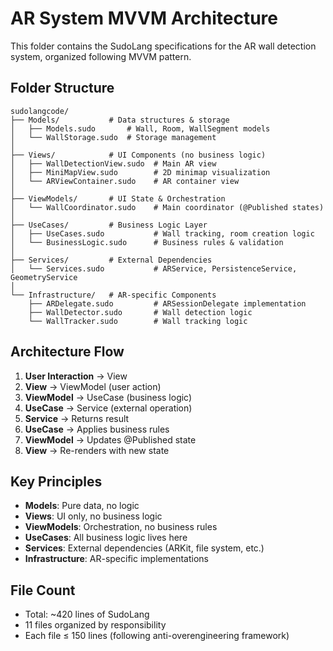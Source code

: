 # AR System MVVM Architecture

This folder contains the SudoLang specifications for the AR wall detection system, organized following MVVM pattern.

## Folder Structure

```
sudolangcode/
├── Models/           # Data structures & storage
│   ├── Models.sudo       # Wall, Room, WallSegment models
│   └── WallStorage.sudo  # Storage management
│
├── Views/            # UI Components (no business logic)
│   ├── WallDetectionView.sudo  # Main AR view
│   ├── MiniMapView.sudo        # 2D minimap visualization
│   └── ARViewContainer.sudo    # AR container view
│
├── ViewModels/       # UI State & Orchestration
│   └── WallCoordinator.sudo    # Main coordinator (@Published states)
│
├── UseCases/         # Business Logic Layer
│   ├── UseCases.sudo           # Wall tracking, room creation logic
│   └── BusinessLogic.sudo      # Business rules & validation
│
├── Services/         # External Dependencies
│   └── Services.sudo           # ARService, PersistenceService, GeometryService
│
└── Infrastructure/   # AR-specific Components
    ├── ARDelegate.sudo         # ARSessionDelegate implementation
    ├── WallDetector.sudo       # Wall detection logic
    └── WallTracker.sudo        # Wall tracking logic
```

## Architecture Flow

1. **User Interaction** → View
2. **View** → ViewModel (user action)
3. **ViewModel** → UseCase (business logic)
4. **UseCase** → Service (external operation)
5. **Service** → Returns result
6. **UseCase** → Applies business rules
7. **ViewModel** → Updates @Published state
8. **View** → Re-renders with new state

## Key Principles

- **Models**: Pure data, no logic
- **Views**: UI only, no business logic
- **ViewModels**: Orchestration, no business rules
- **UseCases**: All business logic lives here
- **Services**: External dependencies (ARKit, file system, etc.)
- **Infrastructure**: AR-specific implementations

## File Count
- Total: ~420 lines of SudoLang
- 11 files organized by responsibility
- Each file ≤ 150 lines (following anti-overengineering framework)